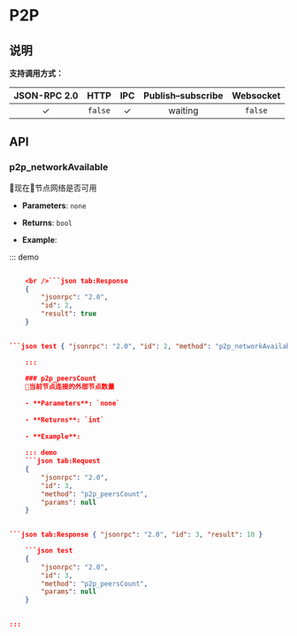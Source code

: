 # P2P

## 说明

**支持调用方式：**

| JSON-RPC 2.0 |  HTTP   |   IPC    | Publish–subscribe | Websocket |
|:------------:|:-------:|:--------:|:-----------------:|:---------:|
|   &#x2713;   | `false` | &#x2713; |      waiting      |  `false`  |

## API

### p2p_networkAvailable

现在节点网络是否可用

- **Parameters**: `none`

- **Returns**: `bool`

- **Example**:

::: demo

```json tab:Request { "jsonrpc": "2.0", "id": 2, "method": "p2p_networkAvailable", "params": null }

    <br />```json tab:Response
    {
        "jsonrpc": "2.0",
        "id": 2,
        "result": true
    }
    

```json test { "jsonrpc": "2.0", "id": 2, "method": "p2p_networkAvailable", "params": null }

    :::
    
    ### p2p_peersCount
    当前节点连接的外部节点数量
    
    - **Parameters**: `none`
    
    - **Returns**: `int` 
    
    - **Example**: 
    
    ::: demo
    ```json tab:Request
    {
        "jsonrpc": "2.0",
        "id": 3,
        "method": "p2p_peersCount",
        "params": null
    }
    

```json tab:Response { "jsonrpc": "2.0", "id": 3, "result": 10 }

    ```json test
    {
        "jsonrpc": "2.0",
        "id": 3,
        "method": "p2p_peersCount",
        "params": null
    }
    

:::